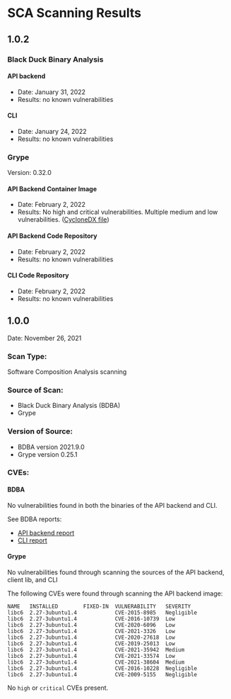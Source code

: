 # SCA Scanning Results
## <a id='102'></a>1.0.2

### <a id='black-duck-ba'></a>Black Duck Binary Analysis

#### <a id='api-backend'></a>API backend

* Date: January 31, 2022
* Results: no known vulnerabilities

#### <a id='cli-sr'></a>CLI

* Date: January 24, 2022
* Results: no known vulnerabilities

### <a id='grype-sr'></a>Grype

Version: 0.32.0

#### <a id='api-backend-ci'></a>API Backend Container Image

* Date: February 2, 2022
* Results: No high and critical vulnerabilities. Multiple medium and low vulnerabilities. ([CycloneDX file](metadata-store-image-1.0.2-cyclonedx.xml))

#### <a id='api-backend-cr'></a>API Backend Code Repository

* Date: February 2, 2022
* Results: no known vulnerabilities

#### <a id='cli-cr'></a>CLI Code Repository

* Date: February 2, 2022
* Results: no known vulnerabilities

## <a id='100'></a>1.0.0
Date: November 26, 2021

### <a id='scan-type'></a>Scan Type:

Software Composition Analysis scanning

### <a id='source-scan'></a>Source of Scan:

* Black Duck Binary Analysis (BDBA)
* Grype

### <a id='version-source'></a>Version of Source:

* BDBA version 2021.9.0
* Grype version 0.25.1

### <a id='cves'></a>CVEs:
#### <a id='bdba'></a>BDBA
No vulnerabilities found in both the binaries of the API backend and CLI.

See BDBA reports:
* [API backend report](store-bdba-scan-2021-11-26.jpg)
* [CLI report](cli-bdba-scan-2021-11-26.jpg)

#### <a id='grype-cr'></a>Grype
No vulnerabilities found through scanning the sources of the API backend, client lib, and CLI

The following CVEs were found through scanning the API backend image:
```
NAME   INSTALLED        FIXED-IN  VULNERABILITY   SEVERITY   
libc6  2.27-3ubuntu1.4            CVE-2015-8985   Negligible  
libc6  2.27-3ubuntu1.4            CVE-2016-10739  Low         
libc6  2.27-3ubuntu1.4            CVE-2020-6096   Low         
libc6  2.27-3ubuntu1.4            CVE-2021-3326   Low         
libc6  2.27-3ubuntu1.4            CVE-2020-27618  Low         
libc6  2.27-3ubuntu1.4            CVE-2019-25013  Low         
libc6  2.27-3ubuntu1.4            CVE-2021-35942  Medium      
libc6  2.27-3ubuntu1.4            CVE-2021-33574  Low         
libc6  2.27-3ubuntu1.4            CVE-2021-38604  Medium      
libc6  2.27-3ubuntu1.4            CVE-2016-10228  Negligible  
libc6  2.27-3ubuntu1.4            CVE-2009-5155   Negligible  
```
No `high` or `critical` CVEs present.
